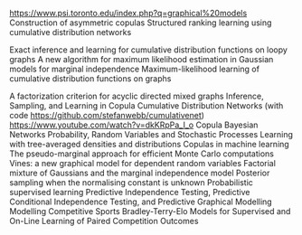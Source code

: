 https://www.psi.toronto.edu/index.php?q=graphical%20models
Construction of asymmetric   copulas
Structured ranking learning using cumulative distribution networks

Exact inference and learning for cumulative distribution functions on loopy graphs
A new algorithm for maximum likelihood estimation in Gaussian models for marginal independence
Maximum-likelihood learning of cumulative distribution functions on graphs

A factorization criterion for acyclic directed mixed graphs
Inference, Sampling, and Learning in Copula Cumulative Distribution Networks (with code 
https://github.com/stefanwebb/cumulativenet)
https://www.youtube.com/watch?v=dkKRpPa_I_o
Copula Bayesian Networks
Probability, Random Variables and Stochastic Processes
Learning with tree-averaged densities and distributions
Copulas in machine learning
The pseudo-marginal approach for efficient Monte Carlo computations
Vines: a new graphical model for dependent random variables
Factorial mixture of Gaussians and the marginal independence model
Posterior sampling when the normalising constant is unknown
Probabilistic supervised learning
Predictive Independence Testing, Predictive Conditional Independence Testing, and Predictive Graphical Modelling
Modelling Competitive Sports Bradley-Terry-Elo Models for Supervised and On-Line Learning of Paired Competition Outcomes
